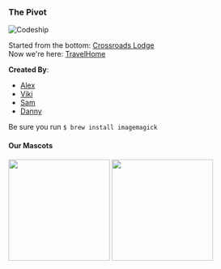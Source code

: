 ### The Pivot
![Codeship](https://codeship.com/projects/f01d6570-683e-0132-d0c9-3ad5c353d440/status?branch=master)

Started from the bottom: [Crossroads Lodge](https://crossroads-lodge.herokuapp.com/)  
Now we're here: [TravelHome](http://travel-home.herokuapp.com/)

**Created By**:
* [Alex](https://github.com/dalexj)
* [Viki](https://github.com/VikiAnn)
* [Sam](https://github.com/skuhlmann)
* [Danny](https://github.com/dglunz)

Be sure you run `$ brew install imagemagick`

#### Our Mascots
<img src="http://i.imgur.com/VeOaXu0.jpg" width="200"> <img src="http://i.imgur.com/43OQPVM.jpg" width="200">
